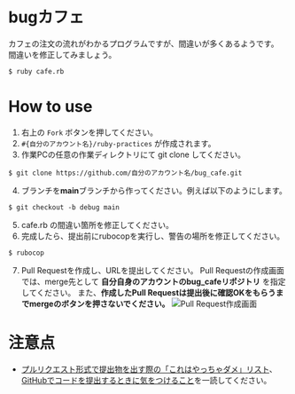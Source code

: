 # bugカフェ

カフェの注文の流れがわかるプログラムですが、間違いが多くあるようです。
間違いを修正してみましょう。

```
$ ruby cafe.rb
```

# How to use

1. 右上の `Fork` ボタンを押してください。
2. `#{自分のアカウント名}/ruby-practices` が作成されます。
3. 作業PCの任意の作業ディレクトリにて git clone してください。

```
$ git clone https://github.com/自分のアカウント名/bug_cafe.git
```

4. ブランチを**main**ブランチから作ってください。例えば以下のようにします。

```
$ git checkout -b debug main
```

5. cafe.rb の間違い箇所を修正してください。
6. 完成したら、提出前にrubocopを実行し、警告の場所を修正してください。

```
$ rubocop
```

7. Pull Requestを作成し、URLを提出してください。
Pull Requestの作成画面では、merge先として **自分自身のアカウントのbug_cafeリポジトリ** を指定してください。
また、**作成したPull Requestは提出後に確認OKをもらうまでmergeのボタンを押さないでください。**
![Pull Request作成画面](https://user-images.githubusercontent.com/2603449/99864665-0c145c00-2be8-11eb-8501-14bd484529f2.png)


# 注意点
- [プルリクエスト形式で提出物を出す際の「これはやっちゃダメ」リスト](https://bootcamp.fjord.jp/pages/317)、[GitHubでコードを提出するときに気をつけること](https://bootcamp.fjord.jp/pages/info-for-github)を一読してください。
